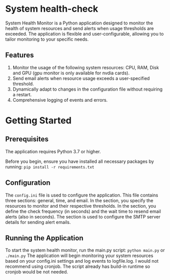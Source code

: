 # System health-check
System Health Monitor is a Python application designed to monitor the health of system resources and send alerts when usage thresholds are exceeded. 
The application is flexible and user-configurable, allowing you to tailor monitoring to your specific needs.

## Features
1.  Monitor the usage of the following system resources: CPU, RAM, Disk and GPU (gpu monitor is only available for nvdia cards).
2.  Send email alerts when resource usage exceeds a user-specified threshold.
3.  Dynamically adapt to changes in the configuration file without requiring a restart.
4.  Comprehensive logging of events and errors.

# Getting Started
## Prerequisites
The application requires Python 3.7 or higher.

Before you begin, ensure you have installed all necessary packages by running:
`pip install -r requirements.txt`

## Configuration
The `config.ini` file is used to configure the application. This file contains three sections: general, time, and email.
In the <general> section, you specify the resources to monitor and their respective thresholds.
In the <time> section, you define the check frequency (in seconds) and the wait time to resend email alerts (also in seconds).
The <email> section is used to configure the SMTP server details for sending alert emails.

## Running the Application
To start the system health monitor, run the main.py script:
  `python main.py`
or 
  `./main.py`
The application will begin monitoring your system resources based on your config.ini settings and log events to logfile.log. I would not recommend using cronjob.
The script already has build-in runtime so cronjob would be not needed. 
